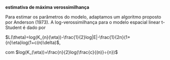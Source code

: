 **estimativa de máxima verossimilhança**

  Para estimar os parâmetros do modelo, adaptamos um algoritmo proposto por Anderson (1973).
A log-verossimilhança para o modelo espacial linear t-Student é dado por

   $L(\theta)=log(K_{n}(\eta))-\frac{1}{2}log|E|-\frac{1}{2n}(1+{n}\eta)log(1+c(n)\delta)$,

   com $log(K_(\eta))=\frac{n}{2}log(\frac{c}{(n)}÷{n})$
